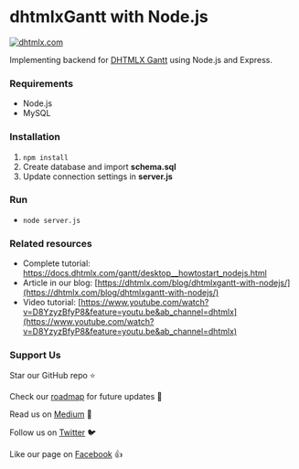 dhtmlxGantt with Node.js 
========================
[![dhtmlx.com](https://img.shields.io/badge/made%20by-DHTMLX-blue)](https://dhtmlx.com/)

Implementing backend for [DHTMLX Gantt](https://dhtmlx.com/docs/products/dhtmlxGantt/) using Node.js and Express.

### Requirements

- Node.js
- MySQL

### Installation

1. `npm install`
2. Create database and import **schema.sql**
3. Update connection settings in **server.js**

### Run

- `node server.js`

### Related resources

- Complete tutorial: https://docs.dhtmlx.com/gantt/desktop__howtostart_nodejs.html
- Article in our blog: [https://dhtmlx.com/blog/dhtmlxgantt-with-nodejs/](https://dhtmlx.com/blog/dhtmlxgantt-with-nodejs/)
- Video tutorial: [https://www.youtube.com/watch?v=D8YzyzBfyP8&feature=youtu.be&ab_channel=dhtmlx](https://www.youtube.com/watch?v=D8YzyzBfyP8&feature=youtu.be&ab_channel=dhtmlx)

### Support Us

Star our GitHub repo :star:

Check our [roadmap](https://trello.com/b/fhOySHPj/gantt-roadmap) for future updates :wrench:

Read us on [Medium](https://medium.com/@dhtmlx) :newspaper:

Follow us on [Twitter](https://twitter.com/dhtmlx) :bird:

Like our page on [Facebook](https://www.facebook.com/dhtmlx/) :thumbsup:
